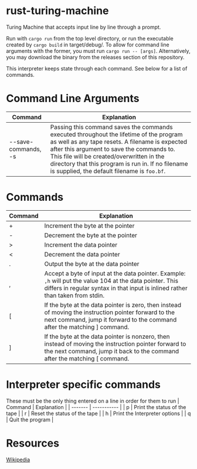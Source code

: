 # rust-turing-machine
Turing Machine that accepts input line by line through a prompt.

Run with `cargo run` from the top level directory, or run the executable created by `cargo build` in target/debug/. To allow for command line arguments with the former, you must run `cargo run -- [args]`. Alternatively, you may download the binary from the releases section of this repository.

This interpreter keeps state through each command. See below for a list of commands.

# Command Line Arguments
| Command | Explanation |
| ------- | ----------- |
| --save-commands, -s | Passing this command saves the commands executed throughout the lifetime of the program as well as any tape resets. A filename is expected after this argument to save the commands to. This file will be created/overwritten in the directory that this program is run in. If no filename is supplied, the default filename is `foo.bf`.

# Commands
| Command | Explanation |
| ------- | ----------- |
|    +    | Increment the byte at the pointer |
|    -    | Decrement the byte at the pointer |
|    >    | Increment the data pointer |
|    <    | Decrement the data pointer |
|    .    | Output the byte at the data pointer |
|    ,    | Accept a byte of input at the data pointer. Example: `,h` will put the value 104 at the data pointer. This differs in regular syntax in that input is inlined rather than taken from stdin. |
|    \[    | If the byte at the data pointer is zero, then instead of moving the instruction pointer forward to the next command, jump it forward to the command after the matching \] command.
|    \]    | If the byte at the data pointer is nonzero, then instead of moving the instruction pointer forward to the next command, jump it back to the command after the matching \[ command. |

# Interpreter specific commands
These must be the only thing entered on a line in order for them to run
| Command | Explanation |
| ------- | ----------- |
|    p    | Print the status of the tape |
|    r    | Reset the status of the tape |
|    h    | Print the Interpreter options |
|    q    | Quit the program |

# Resources
[Wikipedia](https://en.wikipedia.org/wiki/Brainfuck)

